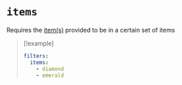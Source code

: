 # `items`

Requires the [item(s)](https://plugins.auxilor.io/all-plugins/the-item-lookup-system) provided to be in a certain set of items

> [!example]
> ```yaml
> filters:
>   items: 
>     - diamond
>     - emerald
> ```

